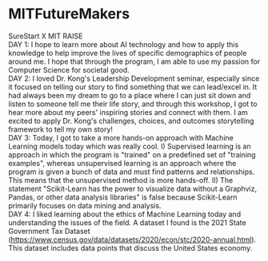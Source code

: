 # MITFutureMakers
SureStart X MIT RAISE<br>
DAY 1: I hope to learn more about AI technology and how to apply this knowledge to help improve the lives of specific demographics of people around me. I hope that through the program, I am able to use my passion for Computer Science for societal good.<br>
DAY 2: I loved Dr. Kong's Leadership Development seminar, especially since it focused on telling our story to find something that we can lead/excel in. It had always been my dream to go to a place where I can just sit down and listen to someone tell me their life story, and through this workshop, I got to hear more about my peers' inspiring stories and connect with them. I am excited to apply Dr. Kong's challenges, choices, and outcomes storytelling framework to tell my own story!<br>
DAY 3: Today, I got to take a more hands-on approach with Machine Learning models today which was really cool. I) Supervised learning is an approach in which the program is "trained" on a predefined set of "training examples", whereas unsupervised learning is an approach where the program is given a bunch of data and must find patterns and relationships. This means that the unsupervised method is more hands-off. II) The statement "Scikit-Learn has the power to visualize data without a Graphviz, Pandas, or other data analysis libraries" is false because Scikit-Learn primarily focuses on data mining and analysis.<br>
DAY 4: I liked learning about the ethics of Machine Learning today and understanding the issues of the field. A dataset I found is the 2021 State Government Tax Dataset (https://www.census.gov/data/datasets/2020/econ/stc/2020-annual.html). This dataset includes data points that discuss the United States economy.<br>
